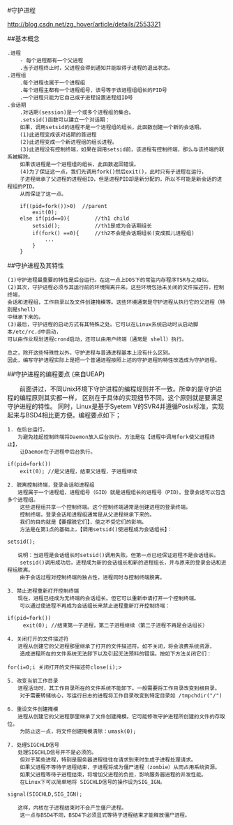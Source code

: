 #守护进程

http://blog.csdn.net/zg_hover/article/details/2553321

##基本概念

    .进程
        - 每个进程都有一个父进程
        .当子进程终止时，父进程会得到通知并能取得子进程的退出状态。
    .进程组
        .每个进程也属于一个进程组
        .每个进程主都有一个进程组号，该号等于该进程组组长的PID号
        .一个进程只能为它自己或子进程设置进程组ID号
    .会话期
        .对话期(session)是一个或多个进程组的集合。
        .setsid()函数可以建立一个对话期：
        如果，调用setsid的进程不是一个进程组的组长，此函数创建一个新的会话期。
        (1)此进程变成该对话期的首进程
        (2)此进程变成一个新进程组的组长进程。
        (3)此进程没有控制终端，如果在调用setsid前，该进程有控制终端，那么与该终端的联系被解除。
        如果该进程是一个进程组的组长，此函数返回错误。
        (4)为了保证这一点，我们先调用fork()然后exit()，此时只有子进程在运行，
        子进程继承了父进程的进程组ID，但是进程PID却是新分配的，所以不可能是新会话的进程组的PID。
        从而保证了这一点。
    
        if((pid=fork())>0)  //parent
            exit(0);
        else if(pid==0){        //th1 child
            setsid();           //th1是成为会话期组长
            if(fork() ==0){     //th2不会是会话期组长(变成孤儿进程组)
                ...
            }
        }
        
##守护进程及其特性
 
    (1)守护进程最重要的特性是后台运行。在这一点上DOS下的常驻内存程序TSR与之相似。
    (2)其次，守护进程必须与其运行前的环境隔离开来。这些环境包括未关闭的文件描述符，控制终端，
    会话和进程组，工作目录以及文件创建掩模等。这些环境通常是守护进程从执行它的父进程（特别是shell）
    中继承下来的。
    (3)最后，守护进程的启动方式有其特殊之处。它可以在Linux系统启动时从启动脚本/etc/rc.d中启动，
    可以由作业规划进程crond启动，还可以由用户终端（通常是 shell）执行。

    总之，除开这些特殊性以外，守护进程与普通进程基本上没有什么区别。
    因此，编写守护进程实际上是把一个普通进程按照上述的守护进程的特性改造成为守护进程。
    
    
##守护进程的编程要点  (来自UEAP)

　　前面讲过，不同Unix环境下守护进程的编程规则并不一致。所幸的是守护进程的编程原则其实都一样，
      区别在于具体的实现细节不同。这个原则就是要满足守护进程的特性。
      同时，Linux是基于Syetem V的SVR4并遵循Posix标准，实现起来与BSD4相比更方便。编程要点如下；

    1. 在后台运行。
    　　为避免挂起控制终端将Daemon放入后台执行。方法是在【进程中调用fork使父进程终止】，
        让Daemon在子进程中后台执行。
    
    if(pid=fork())
        exit(0); //是父进程，结束父进程，子进程继续
    
    2. 脱离控制终端，登录会话和进程组
    　　进程属于一个进程组，进程组号（GID）就是进程组长的进程号（PID）。登录会话可以包含多个进程组。
        这些进程组共享一个控制终端。这个控制终端通常是创建进程的登录终端。
        控制终端，登录会话和进程组通常是从父进程继承下来的。
        我们的目的就是【要摆脱它们】，使之不受它们的影响。
        方法是在第1点的基础上，【调用setsid()使进程成为会话组长】：
    
    setsid();
    
    　　说明：当进程是会话组长时setsid()调用失败。但第一点已经保证进程不是会话组长。
        setsid()调用成功后，进程成为新的会话组长和新的进程组长，并与原来的登录会话和进程组脱离。
        由于会话过程对控制终端的独占性，进程同时与控制终端脱离。
    
    3. 禁止进程重新打开控制终端
    　　现在，进程已经成为无终端的会话组长。但它可以重新申请打开一个控制终端。
        可以通过使进程不再成为会话组长来禁止进程重新打开控制终端：
    
    if(pid=fork())
         exit(0); //结束第一子进程，第二子进程继续（第二子进程不再是会话组长）
    
    4. 关闭打开的文件描述符
    　　进程从创建它的父进程那里继承了打开的文件描述符。如不关闭，将会浪费系统资源，
        造成进程所在的文件系统无法卸下以及引起无法预料的错误。按如下方法关闭它们：
    
    for(i=0;i 关闭打开的文件描述符close(i);>
    
    5. 改变当前工作目录
    　　进程活动时，其工作目录所在的文件系统不能卸下。一般需要将工作目录改变到根目录。
        对于需要转储核心，写运行日志的进程将工作目录改变到特定目录如 /tmpchdir("/")
    
    6. 重设文件创建掩模
    　　进程从创建它的父进程那里继承了文件创建掩模。它可能修改守护进程所创建的文件的存取位。
        为防止这一点，将文件创建掩模清除：umask(0);
    
    7. 处理SIGCHLD信号
    　　处理SIGCHLD信号并不是必须的。
        但对于某些进程，特别是服务器进程往往在请求到来时生成子进程处理请求。
        如果父进程不等待子进程结束，子进程将成为僵尸进程（zombie）从而占用系统资源。
        如果父进程等待子进程结束，将增加父进程的负担，影响服务器进程的并发性能。
        在Linux下可以简单地将 SIGCHLD信号的操作设为SIG_IGN。
    
    signal(SIGCHLD,SIG_IGN);
    
    　　这样，内核在子进程结束时不会产生僵尸进程。
        这一点与BSD4不同，BSD4下必须显式等待子进程结束才能释放僵尸进程。
